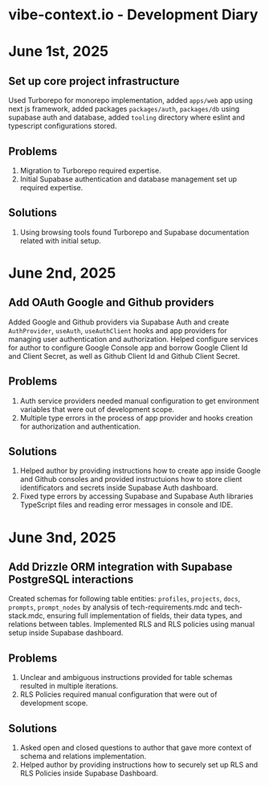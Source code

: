 # vibe-context.io - Development Diary

# June 1st, 2025

## Set up core project infrastructure

Used Turborepo for monorepo implementation, added `apps/web` app using next js framework, added packages `packages/auth`, `packages/db` using supabase auth and database, added `tooling` directory where eslint and typescript configurations stored.

## Problems

1. Migration to Turborepo required expertise.
2. Initial Supabase authentication and database management set up required expertise.

## Solutions

1. Using browsing tools found Turborepo and Supabase documentation related with initial setup.

# June 2nd, 2025

## Add OAuth Google and Github providers

Added Google and Github providers via Supabase Auth and create `AuthProvider`, `useAuth`, `useAuthClient` hooks and app providers for managing user authentication and authorization. Helped configure services for author to configure Google Console app and borrow Google Client Id and Client Secret, as well as Github Client Id and Github Client Secret.

## Problems

1. Auth service providers needed manual configuration to get environment variables that were out of development scope.
2. Multiple type errors in the process of app provider and hooks creation for authorization and authentication.

## Solutions

1. Helped author by providing instructions how to create app inside Google and Github consoles and provided instructuions how to store client identificators and secrets inside Supabase Auth dashboard.
2. Fixed type errors by accessing Supabase and Supabase Auth libraries TypeScript files and reading error messages in console and IDE.

# June 3nd, 2025

## Add Drizzle ORM integration with Supabase PostgreSQL interactions

Created schemas for following table entities: `profiles`, `projects`, `docs`, `prompts`, `prompt_nodes` by analysis of tech-requirements.mdc and tech-stack.mdc, ensuring full implementation of fields, their data types, and relations between tables. Implemented RLS and RLS policies using manual setup inside Supabase dashboard.

## Problems

1. Unclear and ambiguous instructions provided for table schemas resulted in multiple iterations.
2. RLS Policies required manual configuration that were out of development scope.

## Solutions

1. Asked open and closed questions to author that gave more context of schema and relations implementation.
2. Helped author by providing instructions how to securely set up RLS and RLS Policies inside Supabase Dashboard.

